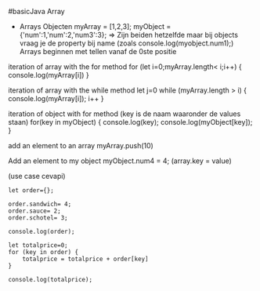 #basicJava 
Array
- Arrays Objecten
myArray = [1,2,3];
myObject = {'num':1,'num':2,'num3':3};
=> Zijn beiden hetzelfde maar bij objects vraag je de property bij name (zoals console.log(myobject.num1);)
Arrays beginnen met tellen vanaf de 0ste positie

iteration of array with the for method
for (let i=0;myArray.length< i;i++) {
	console.log(myArray[i])
}

iteration of array with the while method
let j=0
while (myArray.length > i) {
	console.log(myArray[i]);
	i++
}

iteration of object with for method (key is de naam waaronder de values staan)
for(key in myObject) {
	console.log(key);
	console.log(myObject[key]);
}

add an element to an array
myArray.push(10)

Add an element to my object
myObject.num4 = 4;
(array.key = value)

(use case cevapi)
```
let order={};

order.sandwich= 4;
order.sauce= 2;
order.schotel= 3;

console.log(order);

let totalprice=0;
for (key in order) {
	totalprice = totalprice + order[key]
}

console.log(totalprice);
```
